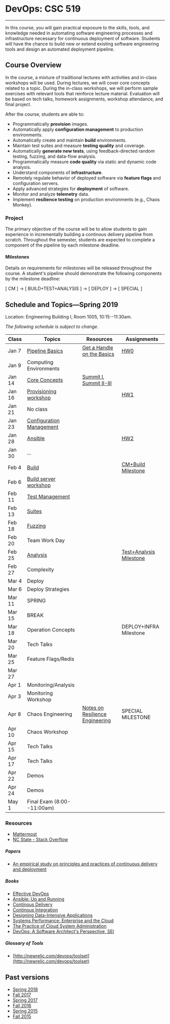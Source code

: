 # DevOps: CSC 519
-------------------------

In this course, you will gain practical exposure to the skills, tools, and knowledge needed in automating software engineering processes and infrastructure necessary for continuous deployment of software. Students will have the chance to build new or extend existing software engineering tools and design an automated deployment pipeline.

## Course Overview

In the course, a mixture of traditional lectures with activities and in-class workshops will be used.  During lectures, we will cover core concepts related to a topic. During the in-class workshops, we will perform sample exercises with relevant tools that reinforce lecture material.  Evaluation will be based on tech talks, homework assignments, workshop attendance, and final project.

After the course, students are able to:

* Programmatically **provision** images.
* Automatically apply **configuration management** to production environments.
* Automatically create and maintain **build** environments.
* Maintain test suites and measure **testing quality** and coverage.
* Automatically **generate new tests**, using feedback-directed random testing, fuzzing, and data-flow analysis.
* Programmatically measure **code quality** via static and dynamic code analysis.
* Understand components of **infrastructure**.
* Remotely regulate behavior of deployed software via **feature flags** and configuration servers.
* Apply advanced strategies for **deployment** of software.
* Monitor and analyze **telemetry** data.
* Implement **resilience testing** on production environments (e.g., Chaos Monkey).

### Project

The primary objective of the course will be to allow students to gain experience in incrementally building a continous delivery pipeline from scratch.  Throughout the semester, students are expected to complete a component of the pipeline by each milestone deadline.

#### Milestones

Details on requirements for milestones will be released throughout the course.  A student's pipeline should demonstrate the following components by the milestone deadline:

[ CM ] -> [ BUILD+TEST+ANALYSIS ] -> [ DEPLOY ] -> [ SPECIAL ]

## Schedule and Topics—Spring 2019

Location: Engineering Building I, Room 1005, 10:15--11:30am.

*The following schedule is subject to change.*

| Class    | Topics                           |  Resources | Assignments       |
|----------|----------------------------------|------------| ----------------  |
| Jan 7    | [Pipeline Basics](https://github.com/CSC-DevOps/Pipelines) | [Get a Handle on the Basics](https://github.com/chrisparnin/EngineeringBasics)           |  [HW0](HW/HW0-Pipelines.md)                  |
| Jan 9    | Computing Environments | | |
| Jan 14   | [Core Concepts](https://docs.google.com/presentation/d/1-LyXc798R08AaPQI4yCVCCVZryP0kgQY5KqQgzAfmuc/edit#slide=id.g24e9a36457_3_292) |  [Summit I](https://github.com/CSC-DevOps/Course/blob/master/Readings/AdagesI.pdf), [Summit II-III](https://github.com/CSC-DevOps/Course/blob/master/Readings/CACM_DevOps.pdf)        |
| Jan 16   | [Provisioning workshop](https://github.com/CSC-DevOps/Provision) |   |[HW1](HW/HW1-A.md) |
| Jan 21   | No class         |            |                |
| Jan 23   | [Configuration Management](https://docs.google.com/presentation/d/1PO_QTieMkRvW9MDEIMVS0dD5bk50fK5fvSgj5zNyPfw/edit#slide=id.g117c3bc2e1_0_0)  |             | 
| Jan 28   | [Ansible](https://github.com/CSC-DevOps/CM#configuration-management-workshop)                   |            |                [HW2](HW/HW2-mm.md)   |
| Jan 30   | ... | |
| Feb 4    | [Build](https://docs.google.com/presentation/d/1PeI-RbsisPtC8tbKMgtB3IDlffLjE6obQkp-tL0Cmsw/edit#slide=id.g1a769f3281_0_0)                          |            | [CM+Build Milestone](Project/CM.md) |
| Feb 6    | [Build server workshop]()            |            |                   |
| Feb 11   | [Test Management](https://docs.google.com/presentation/d/1Wv149dt56DAixTn5BqdyHwVxBWyHU1pk5ohL7jlVAWs/edit)         |            |                   |
| Feb 13   | [Suites](https://github.com/CSC-DevOps/TestSuites)               |            |                   |
| Feb 18   | [Fuzzing](https://github.com/CSC-DevOps/Fuzzing)                 |            |  |
| Feb 20   | Team Work Day           |            |         |
| Feb 25   | [Analysis](https://docs.google.com/presentation/d/1EkfcbwXko9gvtel0t4GD_cpE4me-OAIwdYt0p_OAeIs/edit)                |            |  [Test+Analysis Milestone]()                 |
| Feb 27   | Complexity              |            |                   |
| Mar 4    | Deploy                  |            |                   |
| Mar 6    | Deploy Strategies       |            |                   |
| Mar 11   | SPRING                  |            |                   |
| Mar 15   | BREAK                   |            |                   |
| Mar 18   | Operation Concepts      |            |   DEPLOY+INFRA Milestone            |
| Mar 20   | Tech Talks              |            |                |
| Mar 25   | Feature Flags/Redis     |            |                   |
| Mar 27   |                         |            |                   |
| Apr 1    | Monitoring/Analysis     |            |                   |
| Apr 3    | Monitoring Workshop     |            |                   |
| Apr 8    | Chaos Engineering       |  [Notes on Resilience Engineering](https://github.com/lorin/resilience-engineering)          |    SPECIAL MILESTONE               |
| Apr 10   | Chaos Workshop          |            |                   |
| Apr 15   | Tech Talks              |            |                   |
| Apr 17   | Tech Talks              |            |                   |
| Apr 22   | Demos                   |            |                   |
| Apr 24   | Demos                   |            |                   |
| May 1    | Final Exam (8:00--11:00am)|          |                   |

### Resources

* [Mattermost](https://chat.alt-code.org)  
* [NC State - Stack Overflow](https://stackoverflow.com/c/ncsu/)

##### Papers

* [An empirical study on principles and practices of continuous delivery and deployment](https://peerj.com/preprints/1889.pdf)

##### Books

* [Effective DevOps](https://www.amazon.com/Effective-DevOps-Building-Collaboration-Affinity/dp/1491926309)
* [Ansible: Up and Running](http://www.ansiblebook.com/)
* [Continous Delivery](http://continuousdelivery.com/)
* [Continous Integration](http://www.amazon.com/Continuous-Integration-Improving-Software-Reducing/dp/0321336380)
* [Designing Data-Intensive Applications](http://dataintensive.net/)
* [Systems Performance: Enterprise and the Cloud](http://www.brendangregg.com/sysperfbook.html)
* [The Practice of Cloud System Administration](http://the-cloud-book.com/)
* [DevOps: A Software Architect's Perspective, SEI](http://www.amazon.com/DevOps-Software-Architects-Perspective-Engineering/dp/0134049845)

##### Glossary of Tools

* [http://newrelic.com/devops/toolset](http://newrelic.com/devops/toolset)

## Past versions

* [Spring 2018](https://github.com/CSC-DevOps/Course/tree/Spring2018)
* [Fall 2017](https://github.com/CSC-DevOps/Course/tree/Fall2017)
* [Spring 2017](https://github.com/CSC-DevOps/Course/tree/Spring2017)
* [Fall 2016](https://github.com/CSC-DevOps/Course/tree/Fall2016)
* [Spring 2015 ](https://github.com/CSC-DevOps/Course/tree/Spring2015)
* [Fall 2015 ](https://github.com/CSC-DevOps/Course/tree/Fall2015)
